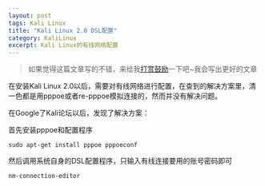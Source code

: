```yaml
---
layout: post
tags: Kali Linux
title: "Kali Linux 2.0 DSL配置"
category: KaliLinux
excerpt: Kali Linux的有线网络配置
---
```


> 如果觉得这篇文章写的不错，来给我[打赏鼓励](https://github.com/miaochiahao/miaochiahao.github.io/blob/master/pictures/alipay.jpg?raw=true)一下吧~我会写出更好的文章



在安装Kali Linux 2.0以后，需要对有线网络进行配置，在查到的解决方案里，清一色都是用pppoe或者re-pppoe模拟连接的，然而并没有解决问题。


在Google了Kali论坛以后，发现了解决方案：


首先安装pppoe和配置程序


`sudo apt-get install pppoe pppoeconf`


然后调用系统自身的DSL配置程序，只输入有线连接要用的账号密码即可


`nm-connection-editor`
